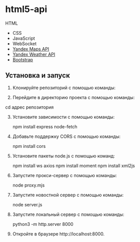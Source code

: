 # html5-api
HTML
- CSS
- JavaScript
- WebSocket
- [Yandex Maps API](https://yandex.com/dev/maps/)
- [Yandex Weather API](https://yandex.ru/dev/weather/)
- [Bootstrap](https://getbootstrap.com/)

## Установка и запуск

1. Клонируйте репозиторий с помощью команды:

2.  Перейдите в директорию проекта с помощью команды:

   cd адрес репозитория

3. Установите зависимости с помощью команды:
   
   npm install express node-fetch

4. Добавьте поддержку CORS с помощью команды:

   npm install cors

5. Установите пакеты node.js с помощью команд:

   npm install ws axios
   npm install moment
   npm install xml2js

6. Запустите прокси-сервер с помощью команды:

   node proxy.mjs

7. Запустите новостной сервер с помощью команды:

   node server.js

8. Запустите локальный сервер с помощью команды:

   python3 -m http.server 8000

9. Откройте в браузере http://localhost:8000.
